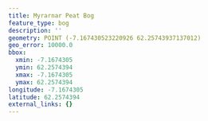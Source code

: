 ```yaml
---
title: Myrarnar Peat Bog
feature_type: bog
description: ''
geometry: POINT (-7.167430523220926 62.25743937137012)
geo_error: 10000.0
bbox:
  xmin: -7.1674305
  ymin: 62.2574394
  xmax: -7.1674305
  ymax: 62.2574394
longitude: -7.1674305
latitude: 62.2574394
external_links: {}
---
```

